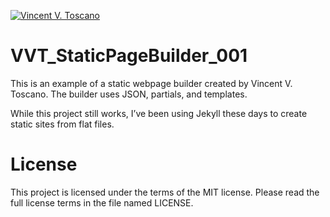 [![Vincent V. Toscano](http://vflux.biz/assets/imgs/global/VincentVToscanoTM2015_300x300.png)](http://vflux.biz)

# VVT_StaticPageBuilder_001
This is an example of a static webpage builder created by Vincent V. Toscano. The builder uses JSON, partials, and templates.

While this project still works, I’ve been using Jekyll these days to create static sites from flat files.
 
# License  
This project is licensed under the terms of the MIT license. Please read the full license terms in the file named LICENSE.


